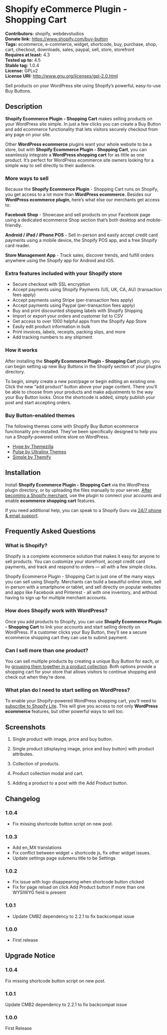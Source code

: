 # Shopify eCommerce Plugin - Shopping Cart #
**Contributors:**      shopify, webdevstudios  
**Donate link:**       https://www.shopify.com/buy-button  
**Tags:**              ecommerce, e-commerce, widget, shortcode, buy, purchase, shop, cart, checkout, downloads, sales, paypal, sell, store, storefront  
**Requires at least:** 4.3  
**Tested up to:**      4.5  
**Stable tag:**        1.0.4  
**License:**           GPLv2  
**License URI:**       http://www.gnu.org/licenses/gpl-2.0.html

Sell products on your WordPress site using Shopify’s powerful, easy-to-use Buy Buttons.

## Description ##

**Shopify Ecommerce Plugin - Shopping Cart** makes selling products on your WordPress site simple. In just a few clicks you can create a Buy Button and add ecommerce functionality that lets visitors securely checkout from any page on your site.

Other **WordPress ecommerce** plugins want your whole website to be a store, but with **Shopify Ecommerce Plugin - Shopping Cart**, you can seamlessly integrate a **WordPress shopping cart** for as little as one product. It’s perfect for WordPress ecommerce site owners looking for a simple way to sell directly to their audience.

### More ways to sell ###

Because the **Shopify Ecommerce Plugin** - Shopping Cart runs on Shopify, you get access to a lot more than **WordPress ecommerce**. Besides our **WordPress ecommerce plugin**, here’s what else our merchants get access to:

**Facebook Shop** - Showcase and sell products on your Facebook page using a dedicated ecommerce Shop section that’s both desktop and mobile-friendly.

**Android / iPad / iPhone POS** - Sell in-person and easily accept credit card payments using a mobile device, the Shopify POS app, and a free Shopify card reader.

**Store Management App** - Track sales, discover trends, and fulfill orders anywhere using the Shopify app for Android and iOS.

### Extra features included with your Shopify store ###

* Secure checkout with SSL encryption
* Accept payments using Shopify Payments (US, UK, CA, AU) (transaction fees apply)
* Accept payments using Stripe (per-transaction fees apply)
* Accept payments using Paypal (per-transaction fees apply)
* Buy and print discounted shipping labels with Shopify Shipping
* Import or export your orders and customer list to CSV
* Get access to over 1000 helpful apps from the Shopify App Store
* Easily edit product information in bulk
* Print invoices, labels, receipts, packing slips, and more
* Add tracking numbers to any shipment

### How it works ###

After installing the **Shopify Ecommerce Plugin - Shopping Cart** plugin, you can begin setting up new Buy Buttons in the Shopify section of your plugins directory.

To begin, simply create a new post/page or begin editing an existing one. Click the new “add product” button above your page content. There you’ll be able to choose from your products and make adjustments to the way your Buy Button looks. Once the shortcode is added, simply publish your post and start accepting orders.

### Buy Button-enabled themes ###

The following themes come with Shopify Buy Button ecommerce functionality pre-installed. They’ve been specifically designed to help you run a Shopify-powered online store on WordPress.

* [Hype by Themezilla](http://www.themezilla.com/themes/hype/)
* [Pulse by Ultralinx Themes](http://themes.theultralinx.com/shopify-button-WordPress-theme/)
* [Simple by Themify](https://themify.me/demo/themes/simple/)

## Installation ##

Install **Shopify Ecommerce Plugin - Shopping Cart** via the WordPress plugin directory, or by uploading the files manually to your server. [After becoming a Shopify merchant](https://www.shopify.com/lite), use the plugin to connect your accounts and enable **ecommerce shopping cart** features.

If you need additional help, you can speak to a Shopify Guru via [24/7 phone & email support](https://docs.shopify.com/support).

## Frequently Asked Questions ##

### What is Shopify? ###

Shopify is a complete ecommerce solution that makes it easy for anyone to sell products. You can customize your storefront, accept credit card payments, and track and respond to orders — all with a few simple clicks.

Shopify Ecommerce Plugin - Shopping Cart is just one of the many ways you can sell using Shopify. Merchants can build a beautiful online store, sell in-person with a smartphone or tablet, and sell directly on popular websites and apps like Facebook and Pinterest - all with one inventory, and without having to sign up for multiple merchant accounts.

### How does Shopify work with WordPress? ###

Once you add products to Shopify, you can use **Shopify Ecommerce Plugin - Shopping Cart** to link your accounts and start selling directly on WordPress. If a customer clicks your Buy Button, they’ll see a secure ecommerce shopping cart they can use to submit payment.

### Can I sell more than one product? ###

You can sell multiple products by creating a unique Buy Button for each, or by [grouping them together in a product collection](https://docs.shopify.com/manual/sell-online/buy-button/create-buy-button#create-collection). Both options provide a shopping cart for your store that allows visitors to continue shopping and check out when they’re done.

### What plan do I need to start selling on WordPress? ###

To enable your Shopify-powered WordPress shopping cart, you’ll need to [subscribe to Shopify Lite](https://www.shopify.ca/pricing). This will give you access to not only **WordPress ecommerce** features, but other powerful ways to sell too.

## Screenshots ##

1. Single product with image, price and buy button.

2. Single product (displaying image, price and buy button) with product attributes.

3. Collection of products.

4. Product collection modal and cart.

5. Adding a product to a post with the Add Product button.

## Changelog ##

### 1.0.4 ###
* Fix missing shortcode button script on new post.

### 1.0.3 ###
* Add en_MX translations
* Fix conflict between widget + shortcode js, fix other widget issues.
* Update settings page submenu title to be Settings

### 1.0.2 ###
* Fix issue with logo disappearing when shortcode button clicked
* Fix for page reload on click Add Product button if more than one WYSIWYG field is present

### 1.0.1 ###
* Update CMB2 dependency to 2.2.1 to fix backcompat issue

### 1.0.0 ###
* First release

## Upgrade Notice ##

### 1.0.4 ###
Fix missing shortcode button script on new post.

### 1.0.1 ###
Update CMB2 dependency to 2.2.1 to fix backcompat issue

### 1.0.0 ###
First Release
